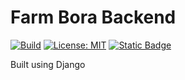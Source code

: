 # Farm Bora Backend

[![Build](https://github.com/farm-bora/farm-bora-backend/actions/workflows/build-containers.yml/badge.svg)](https://github.com/farm-bora/farm-bora-backend/actions/workflows/build-containers.yml)
[![License: MIT](https://img.shields.io/badge/License-MIT-yellow.svg)](https://opensource.org/licenses/MIT)
[![Static Badge](https://img.shields.io/badge/Browse_On-Code_Engine-blue)](https://farm-bora-backend.18rsgxmzc56t.eu-gb.codeengine.appdomain.cloud/)

Built using Django
